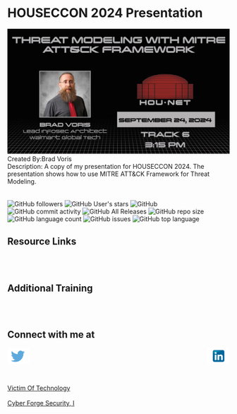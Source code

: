 
# HOUSECCON 2024 Presentation
<IMG SRC="https://github.com/bvoris/houseccon2024presentation/blob/main/flyer.jpg">
Created By:Brad Voris <BR />
Description: A copy of my presentation for HOUSECCON 2024. The presentation shows how to use MITRE ATT&CK Framework for Threat Modeling.<BR />
<BR /><BR />

<img alt="GitHub followers" src="https://img.shields.io/github/followers/bvoris?style=social">
<img alt="GitHub User's stars" src="https://img.shields.io/github/stars/bvoris?style=social">
<img alt="GitHub" src="https://img.shields.io/github/license/bvoris/houseccon2024presentation">
<img alt="GitHub commit activity" src="https://img.shields.io/github/commit-activity/m/bvoris/houseccon2024presentation">
<img alt="GitHub All Releases" src="https://img.shields.io/github/downloads/bvoris/houseccon2024presentation/total">
<img alt="GitHub repo size" src="https://img.shields.io/github/repo-size/bvoris/houseccon2024presentation">
<img alt="GitHub language count" src="https://img.shields.io/github/languages/count/bvoris/houseccon2024presentation">
<img alt="GitHub issues" src="https://img.shields.io/github/issues/bvoris/houseccon2024presentation">
<img alt="GitHub top language" src="https://img.shields.io/github/languages/top/bvoris/houseccon2024presentation">

## Resource Links
<BR /><BR />

## Additional Training

<BR /><BR />
## Connect with me at

<a href="https://twitter.com/HMInfoSecViking?ref_src=twsrc%5Etfw"><IMG SRC="https://github.com/bvoris/bvoris/blob/master/twitter.jpg" WIDTH=10% HEIGHT=10% ALIGN=LEFT></a>

<a href="https://www.linkedin.com/in/brad-voris" target="_blank"><IMG SRC="https://github.com/bvoris/bvoris/blob/master/linkedin.png" WIDTH=10% HEIGHT=4% ALIGN=RIGHT></a>

<BR /><BR />
<BR /><BR />

<A HREF="https://www.victimoftechnology.com">Victim Of Technology<A />
<BR /><BR />
<A HREF="https://www.cyberforgesecurity.com">Cyber Forge Security, I
